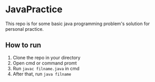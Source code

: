 # JavaPractice
This repo is for some basic java programming problem's solution for personal practice.

## How to run
1. Clone the repo in your directory
2. Open cmd or command promt
3. Run `javac filname.java` in cmd
4. After that, run `java filname`
